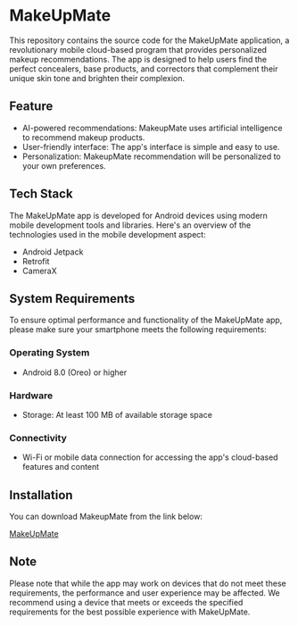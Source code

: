 # MakeUpMate

This repository contains the source code for the MakeUpMate application, a revolutionary mobile cloud-based program that provides personalized makeup recommendations. The app is designed to help users find the perfect concealers, base products, and correctors that complement their unique skin tone and brighten their complexion.

## Feature

- AI-powered recommendations: MakeupMate uses artificial intelligence to recommend makeup products.
- User-friendly interface: The app's interface is simple and easy to use. 
- Personalization: MakeupMate recommendation will be personalized to your own preferences. 

## Tech Stack

The MakeUpMate app is developed for Android devices using modern mobile development tools and libraries. Here's an overview of the technologies used in the mobile development aspect:

- Android Jetpack
- Retrofit
- CameraX

## System Requirements

To ensure optimal performance and functionality of the MakeUpMate app, please make sure your smartphone meets the following requirements:

### Operating System
- Android 8.0 (Oreo) or higher

### Hardware
- Storage: At least 100 MB of available storage space

### Connectivity
- Wi-Fi or mobile data connection for accessing the app's cloud-based features and content

## Installation
You can download MakeupMate from the link below:

[MakeUpMate](https://drive.google.com/file/d/1ORNH_N3L3JSpjr2c04-c3l4oi53S8akP/view)



## Note
Please note that while the app may work on devices that do not meet these requirements, the performance and user experience may be affected. We recommend using a device that meets or exceeds the specified requirements for the best possible experience with MakeUpMate.